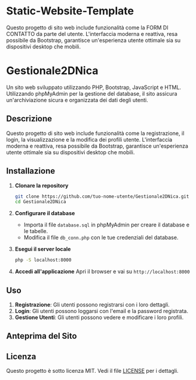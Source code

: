 # Static-Website-Template
Questo progetto di sito web include funzionalità come la FORM DI CONTATTO da parte del utente. L'interfaccia moderna e reattiva, resa possibile da Bootstrap, garantisce un'esperienza utente ottimale sia su dispositivi desktop che mobili.
# Gestionale2DNica

Un sito web sviluppato utilizzando PHP, Bootstrap, JavaScript e HTML.
Utilizzando phpMyAdmin per la gestione del database, il sito assicura un'archiviazione sicura e organizzata dei dati degli utenti.

## Descrizione

Questo progetto di sito web include funzionalità come la registrazione, il login, la visualizzazione e la modifica dei profili utente. L'interfaccia moderna e reattiva, resa possibile da Bootstrap, garantisce un'esperienza utente ottimale sia su dispositivi desktop che mobili.

## Installazione

1. **Clonare la repository**
    ```bash
    git clone https://github.com/tuo-nome-utente/Gestionale2DNica.git
    cd Gestionale2DNica
    ```

2. **Configurare il database**
   - Importa il file `database.sql` in phpMyAdmin per creare il database e le tabelle.
   - Modifica il file `db_conn.php` con le tue credenziali del database.

3. **Esegui il server locale**
    ```bash
    php -S localhost:8000
    ```

4. **Accedi all'applicazione**
    Apri il browser e vai su `http://localhost:8000`

## Uso

1. **Registrazione**: Gli utenti possono registrarsi con i loro dettagli.
2. **Login**: Gli utenti possono loggarsi con l'email e la password registrata.
3. **Gestione Utenti**: Gli utenti possono vedere e modificare i loro profili.

## Anteprima del Sito


## Licenza

Questo progetto è sotto licenza MIT. Vedi il file [LICENSE](LICENSE) per i dettagli.
